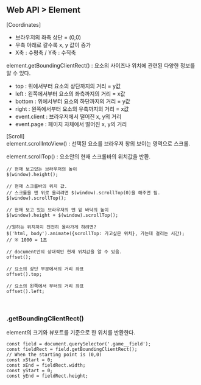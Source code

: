 Web API > Element
-

[Coordinates]
- 브라우저의 좌측 상단 = (0,0)
- 우측 아래로 갈수록 x, y 값이 증가
- X축 : 수평축 / Y축 : 수직축

element.getBoundingClientRect() : 요소의 사이즈나 위치에 관련된 다양한 정보를 알 수 있다.
- top : 위에서부터 요소의 상단까지의 거리 = y값
- left : 왼쪽에서부터 요소의 좌측까지의 거리 = x값
- bottom : 위에서부터 요소의 하단까지의 거리 = y값
- right : 왼쪽에서부터 요소의 우측까지의 거리 = x값
- event.client : 브라우저에서 떨어진 x, y의 거리
- event.page : 페이지 자체에서 떨어진 x, y의 거리

[Scroll] <br />
element.scrollIntoView() : 선택된 요소를 브라우저 창의 보이는 영역으로 스크롤. <br />

element.scrollTop() : 요소안의 현재 스크롤바의 위치값을 반환.
```
// 현재 보고있는 브라우저의 높이
$(window).height(); 

// 현재 스크롤바의 위치 값.
// 스크롤을 맨 위로 올리려면 $(window).scrollTop(0)을 해주면 됨.
$(window).scrollTop();

// 현재 보고 있는 브라우저의 맨 밑 바닥의 높이
$(window).height + $(window).scrollTop();

//원하는 위치까지 천천히 올라가게 하려면?
$('html, body').animate({scrollTop: 가고싶은 위치}, 가는데 걸리는 시간);
// ※ 1000 = 1초

// document안의 상대적인 현재 위치값을 알 수 있음.
offset();

// 요소의 상단 부분에서의 거리 좌표
offset().top;

// 요소의 왼쪽에서 부터의 거리 좌표
offset().left;
```

<br />

<h3>.getBoundingClientRect()</h3>
element의 크기와 뷰포트를 기준으로 한 위치를 반환한다. <br />

```
const field = document.querySelector('.game__field');
const fieldRect = field.getBoundingClientRect();
// When the starting point is (0,0)
const xStart = 0;
const xEnd = fieldRect.width;
const yStart = 0;
const yEnd = fieldRect.height;
```

